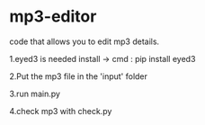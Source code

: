 # mp3-editor
code that allows you to edit mp3 details.

1.eyed3 is needed
install
-> cmd : pip install eyed3

2.Put the mp3 file in the 'input' folder

3.run main.py

4.check mp3 with check.py
